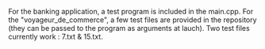For the banking application, a test program is included in the main.cpp.
For the "voyageur_de_commerce", a few test files are provided in the repository (they can be passed to the program as arguments at lauch).
Two test files currently work : 7.txt & 15.txt.

